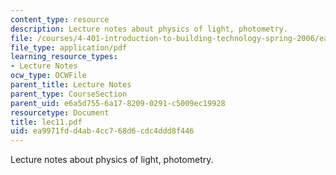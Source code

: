 ```yaml
---
content_type: resource
description: Lecture notes about physics of light, photometry.
file: /courses/4-401-introduction-to-building-technology-spring-2006/ea9971fdd4ab4cc768d6cdc4ddd8f446_lec11.pdf
file_type: application/pdf
learning_resource_types:
- Lecture Notes
ocw_type: OCWFile
parent_title: Lecture Notes
parent_type: CourseSection
parent_uid: e6a5d755-6a17-8209-0291-c5009ec19928
resourcetype: Document
title: lec11.pdf
uid: ea9971fd-d4ab-4cc7-68d6-cdc4ddd8f446
---
```

Lecture notes about physics of light, photometry.

